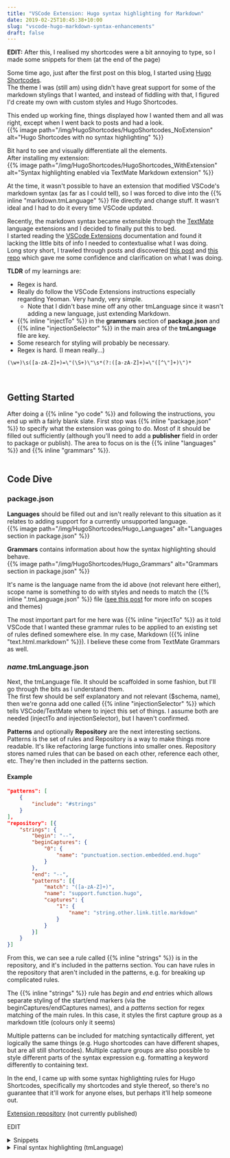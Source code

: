 ```yaml
---
title: "VSCode Extension: Hugo syntax highlighting for Markdown"
date: 2019-02-25T10:45:38+10:00
slug: "vscode-hugo-markdown-syntax-enhancements"
draft: false
---
```


**EDIT:** After this, I realised my shortcodes were a bit annoying to type, so I made some snippets for them (at the end of the page)

Some time ago, just after the first post on this blog, I started using [Hugo Shortcodes](https://gohugo.io/content-management/shortcodes/).  
The theme I was (still am) using didn't have great support for some of the markdown stylings that I wanted, and instead of fiddling with that, I figured I'd create my own with custom styles and Hugo Shortcodes.  

This ended up working fine, things displayed how I wanted them and all was right, except when I went back to posts and had a look.  
{{% image path="/img/HugoShortcodes/HugoShortcodes_NoExtension" alt="Hugo Shortcodes with no syntax highlighting" %}}  

Bit hard to see and visually differentiate all the elements.   
After installing my extension:   
{{% image path="/img/HugoShortcodes/HugoShortcodes_WithExtension" alt="Syntax highlighting enabled via TextMate Markdown extension" %}}

At the time, it wasn't possible to have an extension that modified VSCode's markdown syntax (as far as I could tell), so I was forced to dive into the {{% inline "markdown.tmLanguage" %}} file directly and change stuff. It wasn't ideal and I had to do it every time VSCode updated.  

Recently, the markdown syntax became extensible through the [TextMate](https://macromates.com/manual/en/language_grammars) language extensions and I decided to finally put this to bed.  
I started reading the [VSCode Extensions](https://code.visualstudio.com/api) documentation and found it lacking the little bits of info I needed to contextualise what I was doing.  
Long story short, I trawled through posts and discovered [this post](https://www.marcobeltempo.com/open-source/inject-frontmatter-syntax-markdown/) and [this repo](https://github.com/marcobeltempo/vscode-fenced-toml) which gave me some confidence and clarification on what I was doing.  

**TLDR** of my learnings are:  

* Regex is hard.  
* Really do follow the VSCode Extensions instructions especially regarding Yeoman. Very handy, very simple.   
  * Note that I didn't base mine off any other tmLanguage since it wasn't adding a new language, just extending Markdown.   
* {{% inline "injectTo" %}} in the **grammars** section of **package.json** and {{% inline "injectionSelector" %}} in the main area of the **tmLanguage** file are key.  
* Some research for styling will probably be necessary.  
* Regex is hard. (I mean really...)

``` regex
(\w+)\s([a-zA-Z]+)=\"(\S+)\"\s*(?:([a-zA-Z]+)=\"([^\"]+)\")*
```  
<br>  

## Getting Started
After doing a {{% inline "yo code" %}} and following the instructions, you end up with a fairly blank slate.  First stop was {{% inline "package.json" %}} to specify what the extension was going to do. Most of it should be filled out sufficiently (although you'll need to add a **publisher** field in order to package or publish). The area to focus on is the {{% inline "languages" %}} and {{% inline "grammars" %}}.    
  <br>

## Code Dive
### package.json
**Languages** should be filled out and isn't really relevant to this situation as it relates to adding support for a currently unsupported language.  
{{% image path="/img/HugoShortcodes/Hugo_Languages" alt="Languages section in package.json" %}}  

**Grammars** contains information about how the syntax highlighting should behave.  
{{% image path="/img/HugoShortcodes/Hugo_Grammars" alt="Grammars section in package.json" %}}  

It's name is the language name from the id above (not relevant here either), scope name is something to do with styles and needs to match the {{% inline "<name>.tmLanguage.json" %}} file ([see this post](https://www.apeth.com/nonblog/stories/textmatebundle.html) for more info on scopes and themes)  

The most important part for me here was {{% inline "injectTo" %}} as it told VSCode that I wanted these grammar rules to be applied to an existing set of rules defined somewhere else. In my case, Markdown ({{% inline "text.html.markdown" %}}). I believe these come from TextMate Grammars as well.  


### *name*.tmLanguage.json
Next, the tmLanguage file. It should be scaffolded in some fashion, but I'll go through the bits as I understand them.  
The first few should be self explanatory and not relevant ($schema, name), then we're gonna add one called {{% inline "injectionSelector" %}} which tells VSCode/TextMate where to inject this set of things. I assume both are needed (injectTo and injectionSelector), but I haven't confirmed.  

**Patterns** and optionally **Repository** are the next interesting sections.  
Patterns is the set of rules and Repository is a way to make things more readable. It's like refactoring large functions into smaller ones. Repository stores named rules that can be based on each other, reference each other, etc. They're then included in the patterns section.  

#### Example
```json
"patterns": [
    {
        "include": "#strings"
    }
],
"repository": [{
    "strings": {
        "begin": "--",
        "beginCaptures": {
            "0": {
                "name": "punctuation.section.embedded.end.hugo"
            }
        },
        "end": "--",
        "patterns": [{
            "match": "([a-zA-Z]+)",
            "name": "support.function.hugo",
            "captures": {
                "1": {
                    "name": "string.other.link.title.markdown"
                }
            }
        }]
    }
}]
```  
From this, we can see a rule called {{% inline "strings" %}} is in the repository, and it's included in the patterns section. You can have rules in the repository that aren't included in the patterns, e.g. for breaking up complicated rules.  

The {{% inline "strings" %}} rule has *begin* and *end* entries which allows separate styling of the start/end markers (via the beginCaptures/endCaptures names), and a *patterns* section for regex matching of the main rules. In this case, it styles the first capture group as a markdown title (colours only it seems)  

Multiple patterns can be included for matching syntactically different, yet logically the same things (e.g. Hugo shortcodes can have different shapes, but are all still shortcodes). 
Multiple capture groups are also possible to style different parts of the syntax expression e.g. formatting a keyword differently to containing text.  

In the end, I came up with some syntax highlighting rules for Hugo Shortcodes, specifically my shortcodes and style thereof, so there's no guarantee that it'll work for anyone elses, but perhaps it'll help someone out.  

[Extension repository](https://dev.azure.com/kaellarkin/_git/Hugo-Shortcode-Syntax-Highlighting) (not currently published)  

EDIT  
<details>
    <summary>Snippets</summary>  

    "HugoShortcode Image": {
        "prefix": "himage",
        "body": [
            "{{%/* image path=\"img/${1:folder}\" alt=\"${2:alt-text}\" */%}}"
        ],
        "description": "Image ShortCode"
    },

    "HugoShortcode Inline": {
        "prefix": "hinline",
        "body": [
            "{{%/* inline \"${1:text}\" */%}}"
        ],
        "description": "Inline ShortCode"
    }
</details>

<details>
<summary>Final syntax highlighting (tmLanguage)</summary>
```json
{
	"$schema": "https://raw.githubusercontent.com/martinring/tmlanguage/master/tmlanguage.json",
	"name": "markdown",
    "injectionSelector": "L:text.html.markdown",
	"patterns": [
		{
			"include": "#image"
		}
	],
	"repository": {
		"image": {
            "begin": "{{%/*|{{<",
            "beginCaptures": {
                "0": {
                    "name": "punctuation.section.embedded.begin.hugo"
                }
            },
            "end": ">}}*/%}}",
            "endCaptures": {
                "0": {
                    "name": "punctuation.section.embedded.end.hugo"
                }
            },
			"patterns": [{
                "match": "(\\w+)\\s([a-zA-Z]+)=\\\"(\\S+)\\\"\\s*(?:([a-zA-Z]+)=\\\"([^\"]+)\\\")*",
                "name": "support.function.hugo.main",
                "captures": {
                    "1": {
                        "name": "string.other.link.title.markdown"
                    },
                    "2": {
                        "name": "markup.bold.markdown"
                    },
                    "3": {
                        "name": "markup.italic.markdown"
                    },
                    "4": {
                        "name": "markup.bold.markdown"
                    },
                    "5": {
                        "name": "markup.italic.markdown"
                    }
                }
        
            },
            {
                "match": "([a-zA-Z]+)\\s\\\"([^\"]+)\\\"",
                "name": "support.function.hugo.shorter",
                "captures": {
                    "1": {
                        "name": "string.other.link.title.markdown"
                    },
                    "2": {
                        "name": "markup.italic.markdown"
                    }
                }
            }]
		}
	},
	"scopeName": "text.markdown.hugo"
}
```
</details>